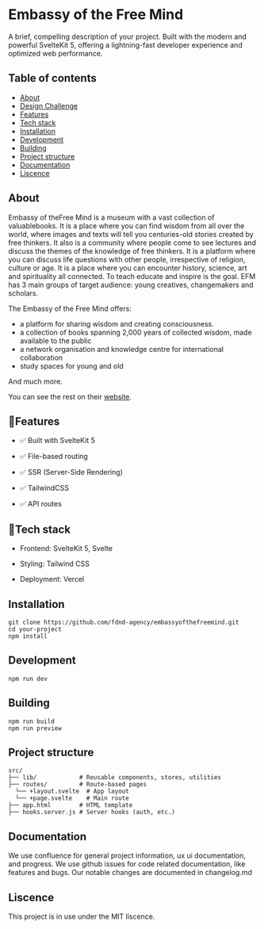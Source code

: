 # Embassy of the Free Mind
A brief, compelling description of your project.
Built with the modern and powerful SvelteKit 5, offering a lightning-fast developer experience and optimized web performance.

## Table of contents
- [About](https://github.com/fdnd-agency/embassyofthefreemind?tab=readme-ov-file#about)
- [Design Challenge](https://github.com/fdnd-agency/embassyofthefreemind/wiki/Design-Challenge)
- [Features](https://github.com/fdnd-agency/embassyofthefreemind?tab=readme-ov-file#about)
- [Tech stack](https://github.com/fdnd-agency/embassyofthefreemind?tab=readme-ov-file#tech-stack)
- [Installation](https://github.com/fdnd-agency/embassyofthefreemind?tab=readme-ov-file#installation)
- [Development](https://github.com/fdnd-agency/embassyofthefreemind?tab=readme-ov-file#development)
- [Building](https://github.com/fdnd-agency/embassyofthefreemind?tab=readme-ov-file#building)
- [Project structure](https://github.com/fdnd-agency/embassyofthefreemind?tab=readme-ov-file#project-structure)
- [Documentation](https://github.com/fdnd-agency/embassyofthefreemind?tab=readme-ov-file#documentation)
- [Liscence](https://github.com/fdnd-agency/embassyofthefreemind?tab=readme-ov-file#liscence)

## About
Embassy of theFree Mind is a museum with a vast collection of valuablebooks. It is a place where you can find wisdom from all over the world, where images and texts will tell you centuries-old stories created by free thinkers. It also is a community where people come to see lectures and discuss the themes of the knowledge of free thinkers. 
It is a platform where you can discuss life questions with other people, irrespective of religion, culture or age. It is a place where you can encounter history, science, art and spirituality all connected.
To teach educate and inspire is the goal. EFM has 3 main groups of target audience: young creatives, changemakers and scholars.

The Embassy of the Free Mind offers:
- a platform for sharing wisdom and creating consciousness.
- a collection of books spanning 2,000 years of collected wisdom, made available to the public 
- a network organisation and knowledge centre for international collaboration 
- study spaces for young and old

And much more.

You can see the rest on their [website](https://embassyofthefreemind.com/en/embassy/about-the-embassy-of-the-free-mind).

## 🚀Features
- ✅ Built with SvelteKit 5

- ✅ File-based routing

- ✅ SSR (Server-Side Rendering)

- ✅ TailwindCSS

- ✅ API routes

## 🧰Tech stack
- Frontend: SvelteKit 5, Svelte

- Styling: Tailwind CSS 

- Deployment: Vercel

## Installation
```
git clone https://github.com/fdnd-agency/embassyofthefreemind.git
cd your-project
npm install
```
## Development
```
npm run dev
```
## Building
```
npm run build
npm run preview
```
## Project structure
```
src/
├── lib/            # Reusable components, stores, utilities
├── routes/         # Route-based pages
  └── +layout.svelte  # App layout
  └── +page.svelte    # Main route
├── app.html        # HTML template
├── hooks.server.js # Server hooks (auth, etc.)
```
## Documentation
We use confluence for general project information, ux ui documentation, and progress.
We use github issues for code related documentation, like features and bugs.
Our notable changes are documented in changelog.md

## Liscence
This project is in use under the MIT liscence.
